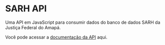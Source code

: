 # SARH API

Uma API em JavaScript para consumir dados do banco de dados SARH da Justiça Federal do Amapá.

Você pode acessar a [documentação da API](https://github.com/gabrielfelipedy/sarh-api/blob/dev/docs/INDEX.md) aqui.
